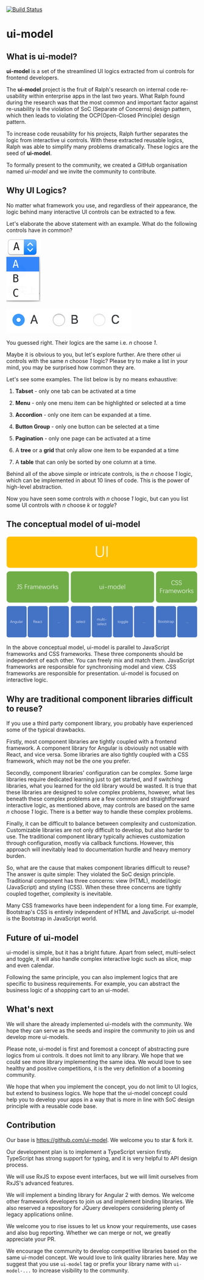 [![Build Status](https://travis-ci.org/ui-model/ui-model.svg?branch=master)](https://travis-ci.org/ui-model/ui-model)

# ui-model

## What is ui-model?

**ui-model** is a set of the streamlined UI logics extracted from ui controls for frontend developers. 

The **ui-model** project is the fruit of Ralph's research on internal code re-usability within enterprise apps in the last two years. What Ralph found during the research was that the most common and important factor against re-usability is the violation of SoC (Separate of Concerns) design pattern, which then leads to violating the OCP(Open-Closed Principle) design pattern. 

To increase code reusability for his projects, Ralph further separates the logic from interactive ui controls. With these extracted reusable logics, Ralph was able to simplify many problems dramatically. These logics are the seed of **ui-model**. 

To formally present to the community, we created a GitHub organisation named *ui-model* and we invite the community to contribute.

## Why UI Logics? 

No matter what framework you use, and regardless of their appearance, the logic behind many interactive UI controls can be extracted to a few. 

Let's elaborate the above statement with an example. What do the following controls have in common?

![Select](images/select.png)

![Radio Group](images/radio.png)

You guessed right. Their logics are the same i.e. *n* choose *1*.

Maybe it is obvious to you, but let's explore further. Are there other ui controls with the same *n* choose *1* logic? Please try to make a list in your mind, you may be surprised how common they are.

Let's see some examples. The list below is by no means exhaustive: 

1. **Tabset** - only one tab can be activated at a time

1. **Menu** - only one menu item can be highlighted or selected at a time

1. **Accordion** - only one item can be expanded at a time. 

1. **Button Group** - only one button can be selected at a time

1. **Pagination** - only one page can be activated at a time

1. A **tree** or a **grid** that only allow one item to be expanded at a time

1. A **table** that can only be sorted by one column at a time. 

Behind all of the above simple or intricate controls, is the  *n* choose *1* logic, which can be implemented in about 10 lines of code. This is the power of high-level abstraction. 

Now you have seen some controls with *n* choose *1* logic, but can you list some UI controls with *n* choose *k* or *toggle*?

## The conceptual model of ui-model

![Architecture](images/architecture.png)

In the above conceptual model, ui-model is parallel to JavaScript frameworks and CSS frameworks. These three components should be independent of each other. You can freely mix and match them. JavaScript frameworks are responsible for synchronising model and view. CSS frameworks are responsible for presentation. ui-model is focused on interactive logic. 

## Why are traditional component libraries difficult to reuse?  

If you use a third party component library, you probably have experienced some of the typical drawbacks. 

Firstly, most component libraries are tightly coupled with a frontend framework. A component library for Angular is obviously not usable with React, and vice versa. Some libraries are also tightly coupled with a CSS framework, which may not be the one you prefer.

Secondly, component libraries' configuration can be complex. Some large libraries require dedicated learning just to get started, and if switching libraries, what you learned for the old library would be wasted. It is true that these libraries are designed to solve complex problems, however, what lies beneath these complex problems are a few common and straightforward interactive logic, as mentioned above, may controls are based on the same *n* choose *1* logic. There is a better way to handle these complex problems.

Finally, it can be difficult to balance between complexity and customization. Customizable libraries are not only difficult to develop, but also harder to use. The traditional component library typically achieves customization through configuration, mostly via callback functions. However, this approach will inevitably lead to documentation hurdle and heavy memory burden.    

So, what are the cause that makes component libraries difficult to reuse? The answer is quite simple: They violated the SoC design principle. Traditional component has three concerns: view (HTML), model/logic (JavaScript) and styling (CSS). When these three concerns are tightly coupled together, complexity is inevitable.  

Many CSS frameworks have been independent for a long time. For example, Bootstrap's CSS is entirely independent of HTML and JavaScript. ui-model is the Bootstrap in JavaScript world. 

## Future of ui-model

ui-model is simple, but it has a bright future. Apart from select, multi-select and toggle, it will also handle complex interactive logic such as slice, map and even calendar.

Following the same principle, you can also implement logics that are specific to business requirements. For example, you can abstract the business logic of a shopping cart to an ui-model. 
 
## What's next

We will share the already implemented ui-models with the community. We hope they can serve as the seeds and inspire the community to join us and develop more ui-models. 

Please note, ui-model is first and foremost a concept of abstracting pure logics from ui controls. It does not limit to any library. We hope that we could see more library implementing the same idea. We would love to see healthy and positive competitions, it is the very definition of a booming community. 

We hope that when you implement the concept, you do not limit to UI logics, but extend to business logics. We hope that the ui-model concept could help you to develop your apps in a way that is more in line with SoC design principle with a reusable code base. 

## Contribution

Our base is <https://github.com/ui-model>. We welcome you to star & fork it.

Our development plan is to implement a TypeScript version firstly. TypeScript has strong support for typing, and it is very helpful to API design process. 

We will use RxJS to expose event interfaces, but we will limit ourselves from RxJS's advanced features.

We will implement a binding library for Angular 2 with demos. We welcome other framework developers to join us and implement binding libraries. We also reserved a repository for JQuery developers considering plenty of legacy applications online.

We welcome you to rise issues to let us know your requirements, use cases and also bug reporting. Whether we can merge or not, we greatly appreciate your PR. 

We encourage the community to develop competitive libraries based on the same ui-model concept. We would love to link quality libraries here. May we suggest that you use `ui-model` tag or prefix your library name with `ui-model-...` to increase visibility to the community.
